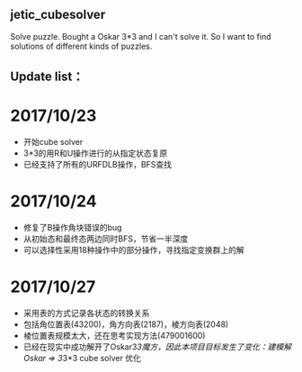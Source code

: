 ## jetic_cubesolver
Solve puzzle. Bought a Oskar 3*3 and I can't solve it. So I want to find solutions of different kinds of puzzles.

## Update list：
# 2017/10/23
+ 开始cube solver
+ 3*3的用R和U操作进行的从指定状态复原
+ 已经支持了所有的URFDLB操作，BFS查找
# 2017/10/24
+ 修复了B操作角块错误的bug
+ 从初始态和最终态两边同时BFS，节省一半深度
+ 可以选择性采用18种操作中的部分操作，寻找指定变换群上的解
# 2017/10/27
+ 采用表的方式记录各状态的转换关系
+ 包括角位置表(43200)，角方向表(2187)，棱方向表(2048)
+ 棱位置表规模太大，还在思考实现方法(479001600)
+ 已经在现实中成功解开了Oskar3*3魔方，因此本项目目标发生了变化：建模解Oskar => 3*3*3 cube solver 优化